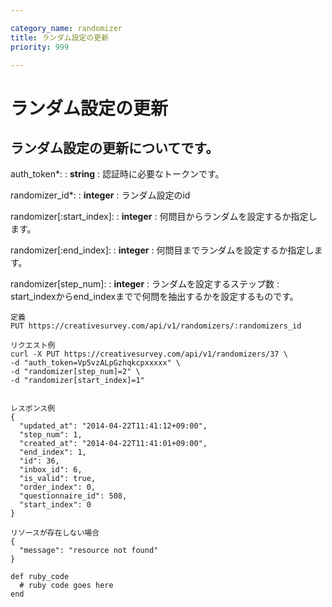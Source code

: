 ```yaml
---

category_name: randomizer
title: ランダム設定の更新
priority: 999

---
```


# ランダム設定の更新

## ランダム設定の更新についてです。

auth_token*:
: __string__
: 認証時に必要なトークンです。

randomizer_id*:
: __integer__
: ランダム設定のid

randomizer[:start_index]:
: __integer__
: 何問目からランダムを設定するか指定します。

randomizer[:end_index]:
: __integer__
: 何問目までランダムを設定するか指定します。

randomizer[step_num]:
: __integer__
: ランダムを設定するステップ数
: start_indexからend_indexまでで何問を抽出するかを設定するものです。


~~~
定義
PUT https://creativesurvey.com/api/v1/randomizers/:randomizers_id

リクエスト例
curl -X PUT https://creativesurvey.com/api/v1/randomizers/37 \
-d "auth_token=Vp5vzALpGzhqkcpxxxxx" \
-d "randomizer[step_num]=2" \
-d "randomizer[start_index]=1"


レスポンス例
{
  "updated_at": "2014-04-22T11:41:12+09:00",
  "step_num": 1,
  "created_at": "2014-04-22T11:41:01+09:00",
  "end_index": 1,
  "id": 36,
  "inbox_id": 6,
  "is_valid": true,
  "order_index": 0,
  "questionnaire_id": 508,
  "start_index": 0
}

リソースが存在しない場合
{
  "message": "resource not found"
}
~~~

~~~
def ruby_code
  # ruby code goes here
end
~~~


